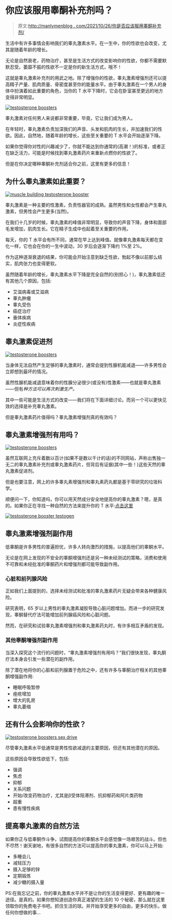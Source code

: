 # 你应该服用睾酮补充剂吗？

> 原文:[http://manlymenblog . com/2021/10/26/你是否应该服用睾酮补充剂/](http://manlymenblog.com/2021/10/26/should-you-take-testosterone-supplements/)

生活中有许多事情会影响我们的睾丸激素水平。在一生中，你的性欲也会改变，尤其是随着年龄的增长。

无论是自然衰老，药物治疗，甚至是生活方式的改变影响你的性欲，你都不需要默默忍受。萎靡不振的性欲不一定是你的新生活方式，哦不！

这就是睾丸激素补充剂的用武之地。除了增强你的性欲，睾丸激素增强剂还可以提高精子产量、肌肉质量、骨密度甚至你的能量水平。由于睾丸激素在一个男人的身体中扮演着如此重要的角色，当你的 T 水平下降时，它会在卧室甚至更远的地方变得非常明显。

[![testosterone boosters](../Images/f0a259a2335f56293ac9dd8c5cc8dddd.png)](https://i0.wp.com/manlymenblog.com/wp-content/uploads/2021/10/lopez-robin-1JS6n1uT-uI-unsplash.jpg)

睾丸激素对任何男人来说都非常重要，毕竟，它让我们成为男人。

在年轻时，睾丸激素负责加深我们的声音、头发和肌肉的生长，并加速我们的性欲。因此，自然地，随着年龄的增长，这些至关重要的 T 水平会开始逐渐下降。

如果你觉得你对性的兴趣减少了，你就不能达到你通常的(高潮！)的标准，或者正在缺乏活力，可能是时候找到睾丸激素药片来重新点燃你的性欲了。

但是在你决定哪种睾酮补充剂适合你之前，这里有更多的信息！

## 为什么睾丸激素如此重要？

[![muscle building testosterone booster](../Images/4d6bc943812bb676512ecc041414f769.png)](https://i0.wp.com/manlymenblog.com/wp-content/uploads/2021/10/damir-spanic-Cs73R4ZO50E-unsplash-scaled.jpg)

睾丸激素是一种主要的性激素，负责性器官的成熟。虽然男性和女性都会产生睾丸激素，但男性会产生更多(当然)。

在我们十几岁的时候，睾丸激素的峰值非常明显，导致你的声音下降，身体和面部毛发增加，肌肉生长。它在精子生成中也起着至关重要的作用。

每天，你的 T 水平会有所不同，通常在早上达到峰值。就像睾丸激素每天都在变化一样，它也会在你的一生中波动，30 岁后会逐渐下降约 1%至 2%。

作为这种逐渐衰退的结果，你可能会开始注意到缺乏性欲，勃起不像以前那么结实，肌肉张力也变得更软。

虽然随着年龄的增长，睾丸激素水平下降是完全自然的(别担心！)，睾丸激素低还有其他几个原因，包括:

*   艾滋病毒或艾滋病
*   睾丸肿瘤
*   睾丸受伤
*   癌症治疗
*   垂体疾病
*   炎症性疾病

## 睾丸激素促进剂

[![testosterone boosters](../Images/a50a1d72c3ef6c7e7b07132de00e56d5.png)](https://i0.wp.com/manlymenblog.com/wp-content/uploads/2021/10/amanda-jones-r8loDv_Ap2g-unsplash.jpg)

当身体无法自然产生足够的睾丸激素时，通常会提到性腺机能减退——许多男性会立即想到最坏的情况。

虽然性腺机能减退意味着你的性腺分泌很少(或没有)性激素——也就是睾丸激素——但有*种方法可以再次刺激生产。*

其中一些可能是生活方式的改变——我们将在下面详细讨论。而另一个可以更快见效的选择是补充睾丸激素。

但是睾丸激素药片值得吗？睾丸激素增强剂真的有效吗？

## 睾丸激素增强剂有用吗？

[![testosterone boosters](../Images/d3a2f681ed9a8d0fd420094ae830b882.png)](https://i0.wp.com/manlymenblog.com/wp-content/uploads/2021/10/emma-jane-hobden-UNs7kXHGIe0-unsplash-scaled.jpg)

虽然互联网上充斥着数以百计(如果不是数以千计的话)的不同网站，声称出售独一无二的睾丸激素补充剂或睾丸激素药片，但背后有证据(其中一些！)这些天然的睾丸激素促进剂。

但是也要注意，网上的许多睾丸素增强剂和睾丸素药丸都是基于零研究的垃圾科学。

顺便问一下，你知道吗，你可以用天然成分安全地提高你的睾丸激素？嗯，是真的。如果你正在寻找一种自然的方法来提升你的 T 水平:[点击这里](https://mixi.mn/?a=195850&c=8425&p=r&ckmrdr=testogen.com)

[![testosterone booster testogen](../Images/63a437c5599d6e679813b716cbefd45c.png)](https://i0.wp.com/manlymenblog.com/wp-content/uploads/2021/10/abby-savage-9Urds43o8c-unsplash-scaled.jpg)

## 睾丸激素增强剂副作用

低睾酮是许多男性的普遍担忧，许多人转向激烈的措施，以提高他们的睾酮水平。

无论是在网上发现的不安全的睾酮增强剂还是另一种未经测试的策略，消费和使用不可靠和未经批准的睾酮药片和增强剂都可能导致副作用。

### 心脏和前列腺风险

正如我们上面提到的，选择未经测试和批准的睾丸激素药片无疑会带来各种健康风险。

研究表明，65 岁以上男性的睾丸激素凝胶导致心脏问题增加。而进一步的研究发现，睾酮替代疗法可能增加前列腺癌风险和心脏问题。

然而，在研究和试验睾丸激素增强剂和睾丸激素药丸时，有许多相互矛盾的发现。

### 其他睾酮增强剂副作用

当深入探究这个流行的问题时，“睾丸激素增强剂有用吗？”我们很快发现，睾丸酮疗法本身会引发一些潜在的副作用。

除了潜在地将你的心脏和前列腺置于危险之中，还有许多与睾酮治疗相关的其他睾酮增强副作用:

*   睡眠呼吸暂停
*   痤疮增加
*   增大的乳房
*   睾丸萎缩

## 还有什么会影响你的性欲？

[![testosterone boosters sex drive](../Images/3c918aa5059f7b65110053209b44e33c.png)](https://i0.wp.com/manlymenblog.com/wp-content/uploads/2021/10/annie-spratt-6-rqxRx3RKo-unsplash-scaled.jpg)

尽管睾丸激素水平低通常是男性性欲减退的主要原因，但还有其他潜在的原因。

这些原因会导致性欲低下，包括:

*   强调
*   焦虑
*   抑郁
*   关系问题
*   开始/改变药物治疗，尤其是β受体阻滞剂、抗抑郁药和阿片类药物
*   超重
*   患有慢性疾病

## 提高睾丸激素的自然方法

如果你正与低睾酮作斗争，试图提高你的睾酮水平会感觉像一场艰苦的战斗。但也不尽然！谢天谢地，有很多自然的方法可以提高你的睾丸激素，你可以马上开始:

*   多睡会儿
*   减轻压力
*   摄入足够的锌
*   定期锻炼
*   减少糖的摄入量

PS:在我忘记之前，你的睾丸激素水平并不是让你的生活变得更好、更有趣的唯一途径。是真的。如果你想知道创造你真正渴望的生活的 10 个秘密，那么就在这里领取你的免费电子书吧。抓住生活的球。并开始享受更多的自由，更多的快乐，做任何你想做的事…

<link href="//cdn-images.mailchimp.com/embedcode/horizontal-slim-10_7.css" rel="stylesheet" type="text/css">
